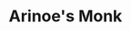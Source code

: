 --- 
title: "Arinoe's Monk"
publishdate: "2019-2-13T16:48:46+02:00"
src: "https://365manga.net/manga/arinoe-s-monk"
image: "https://data.365manga.net/images/thumbnails/30553-arinoe-s-monk.jpg"
description: " From Saviour Scanlations: Michell is a monk in the city of Maridolsi. As he goes about his daily life, he encounters many interested people as well as intriguing mysteries. Murder, rape... Michell must face the darker side of man to solve these secrets surrounding him."
---